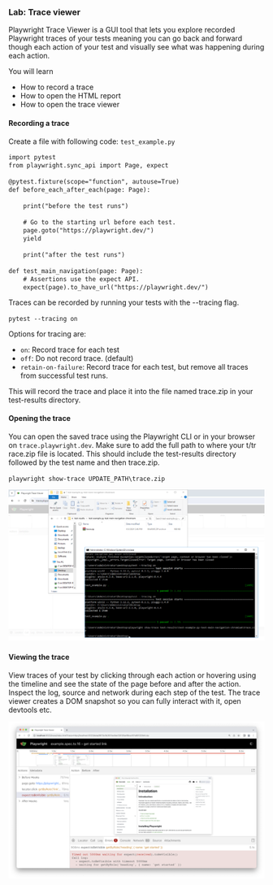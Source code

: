 ### Lab: Trace viewer

Playwright Trace Viewer is a GUI tool that lets you explore recorded Playwright traces of your tests meaning you can go back and forward though each action of your test and visually see what was happening during each action.

You will learn

- How to record a trace
- How to open the HTML report
- How to open the trace viewer

#### Recording a trace

Create a file with following code: `test_example.py`

```
import pytest
from playwright.sync_api import Page, expect

@pytest.fixture(scope="function", autouse=True)
def before_each_after_each(page: Page):
    
    print("before the test runs")

    # Go to the starting url before each test.
    page.goto("https://playwright.dev/")
    yield
    
    print("after the test runs")

def test_main_navigation(page: Page):
    # Assertions use the expect API.
    expect(page).to_have_url("https://playwright.dev/")
```

Traces can be recorded by running your tests with the --tracing flag.

`pytest --tracing on`

Options for tracing are:

- `on`: Record trace for each test
- `off`: Do not record trace. (default)
- `retain-on-failure`: Record trace for each test, but remove all traces from successful test runs.

This will record the trace and place it into the file named trace.zip in your test-results directory.

#### Opening the trace

You can open the saved trace using the Playwright CLI or in your browser on `trace.playwright.dev`. Make sure to add the full path to where your t/tr   race.zip file is located. This should include the test-results directory followed by the test name and then trace.zip.

`playwright show-trace UPDATE_PATH\trace.zip`

![](./images/3.png)


#### Viewing the trace

View traces of your test by clicking through each action or hovering using the timeline and see the state of the page before and after the action. Inspect the log, source and network during each step of the test. The trace viewer creates a DOM snapshot so you can fully interact with it, open devtools etc.

![](./images/268606944-10fe3585-8401-4051-b1c2-b2e92ac4c274.png)
